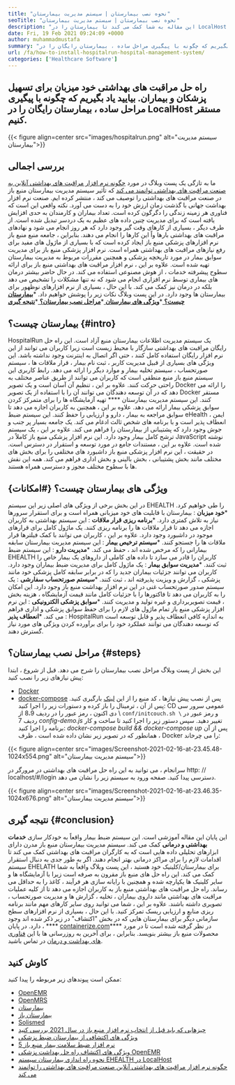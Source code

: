 ```yaml
---
title: "نحوه نصب بیمارستان | سیستم مدیریت بیمارستان" 
seoTitle: "نحوه نصب بیمارستان | سیستم مدیریت بیمارستان" 
description: "این مقاله به شما کمک می کند تا بیمارستان را در LocalHost نصب کنید. فرآیندهای پزشکی را با استفاده از سیستم مدیریت بیمارستان با منبع آزاد ، منبع باز و آزاد ، خودکار کنید." 
date: Fri, 19 Feb 2021 09:24:09 +0000
author: muhammadmustafa
summary: "راه حل مراقبت های بهداشتی خود میزبان برای تسهیل پزشکان و بیماران. بیایید یاد بگیریم که چگونه با پیگیری مراحل ساده ، بیمارستان رایگان را در LocalHost مستقر کنیم." 
url: /fa/how-to-install-hospitalrun-hospital-management-system/
categories: ['Healthcare Software']
---
```


## راه حل مراقبت های بهداشتی خود میزبان برای تسهیل پزشکان و بیماران. بیایید یاد بگیریم که چگونه با پیگیری مراحل ساده ، بیمارستان رایگان را در LocalHost مستقر کنیم.

{{< figure align=center src="images/hospitalrun.png" alt="سیستم مدیریت بیمارستان">}}


## بررسی اجمالی
ما به تازگی یک پست وبلاگ در مورد [چگونه نرم افزار مراقبت های بهداشتی آنلاین به صنعت مراقبت های بهداشتی توانمند می کند][1] که تأثیر سیستم مدیریت بیمارستان منبع باز در صنعت مراقبت های بهداشتی را توصیف می کند ، منتشر کرده ایم. صنعت نرم افزار بهداشت جهانی با گذشت زمان ارزش خود را به دست می آورد. نکته واقعی این است که فناوری هر زمینه زندگی را دگرگون کرده است. تعداد بیماران و کارمندان به حدی افزایش یافته است که برای مدیریت چنین داده های عظیم به یک دردسر تبدیل شده است. از طرف دیگر ، بسیاری از کارهای وقت گیر وجود دارد که هر روز انجام می شود و نهادهای مراقبت های بهداشتی بارها واً این کارها را انجام می دهند. بنابراین ، جامعه منبع منبع باز نرم افزارهای پزشکی منبع باز ایجاد کرده است که با بسیاری از ماژول های مفید برای رفع نیازهای مراقبت های بهداشتی همراه است.
نرم افزار پزشکی منبع باز برای مدیریت سوابق بیمار در مورد تاریخچه پزشکی و همچنین مقررات مربوط به مدیریت بیمارستان تهیه شده است. علاوه بر این ، نرم افزار مراقبت های بهداشتی منبع باز برای ارائه سطوح پیشرفته خدمات ، از هوش مصنوعی استفاده می کند. در حال حاضر بیشتر درمان های بیماری توسط نرم افزاری انجام می شود که نه تنها مشکلات را تشخیص می دهد بلکه در درمان نیز کمک می کند. با این حال ، بسیاری از نرم افزارهای نوظهور برای بیمارستان ها وجود دارد. در این پست وبلاگ نکات زیر را پوشش خواهیم داد.
  *[**بیمارستان چیست؟** ][2]
  *[**ویژگی های بیمارستان** ][3]
  *[**مراحل نصب بیمارستان؟** ][4]
  *[**نتیجه گیری** ][5]

## بیمارستان چیست؟   {#intro}
HospitalRun یک سیستم مدیریت اطلاعات بیمارستان منبع آزاد است. این راه حل رایگان مراقبت های بهداشتی سازگار با محیط زیست است زیرا کاربران می توانند از این نرم افزار رایگان استفاده کامل کنند ، حتی اگر اتصال به اینترنت وجود نداشته باشد. این ویژگی های بسیاری از قبیل مدیریت کاربر ، ثبت نام بیمار ، قرار ملاقات ها ، سیستم صورتحساب ، سیستم تخلیه بیمار و موارد دیگر را ارائه می دهد. رابط کاربری این سیستم منبع باز منبع منطقی است که کاربران می توانند از طریق عناصر مختلف به راحتی حرکت کنند. علاوه بر این ، تنظیم آن آسان است و یک تصویر Docker را ارائه می دهد که در آن توسعه دهندگان می توانند آن را با استفاده از یک تصویر Docker مستقر کنند.
این سیستم مدیریت بیمارستان  ****  تهیه آزمایشگاه ها را برای متمرکز کردن سوابق پزشکی بیمار ارائه می دهد. علاوه بر این ، همچنین به کاربران اجازه می دهد تا سوابق مراجعه به بیمار ، دارو و ارزیابی را حفظ کنند. این سیستم ضبط eHealth ایمن ، انعطاف پذیر است و با برنامه های شخص ثالث ادغام می کند. یک جامعه بسیار پر جنب و جوش وجود دارد که پشتیبانی از بیمارستان را فراهم می کند. علاوه بر این ، یک سیستم ترشح کامل بیمار وجود دارد. این نرم افزار پزشکی منبع باز کاملاً در JavaScript نوشته شده است. علاوه بر این ، مستندات جامع در مورد توسعه و استقرار در دسترس است. در حقیقت ، این نرم افزار پزشکی منبع باز داشبورد های مختلفی را برای بخش های مختلف مانند بخش پشتیبانی ، بخش بالینی و بخش اداری فراهم می کند. همه این نقش ها با سطوح مختلف مجوز و دسترسی همراه هستند.

## ویژگی های بیمارستان چیست؟   {#امکانات}
در این بخش برخی از ویژگی های اصلی زیر این سیستم EHEALTH را طی خواهیم کرد.
  ***خود میزبان** : بیمارستان با قابلیت های خود میزبانی همراه است و برای استقرار سرورها نیاز به تلاش کمتری دارد.
  ***برنامه ریزی قرار ملاقات** : این سیستم بهداشتی به کاربران اجازه می دهد تا قرار ملاقات ها را برنامه ریزی کنند. یک ماژول کامل برای قرارهای موجود در داشبورد وجود دارد. علاوه بر این ، کاربران می توانند با کمک فیلترها قرار ملاقات ها را جستجو کنند.
  ***سیستم ترخیص بیمار** : این سیستم مدیریت بیمارستان سابقه بیمارانی را که مرخص شده اند ، حفظ می کند.
  ***مدیریت دارو** : این سیستم ضبط EHEALTH کاربران را قادر می سازد تا داده های کاملی از داروهای یک بیمار خاص را ثبت کنند.
  ***مدیریت سوابق بیمار** : یک ماژول کامل برای مدیریت ضبط بیماران وجود دارد. کاربران می توانند جزئیات بیماران جدید را که در برابر سابقه کامل پزشکی خود مانند پزشکی ، گزارش و ویزیت پذیرفته اند ، ثبت کنند.
  ***سیستم صورتحساب سفارشی** : یک سیستم صدور صورتحساب غنی در این نرم افزار بهداشت منبع باز وجود دارد. این امکان را به کاربران می دهد تا فاکتورها را با جزئیات کامل مانند قیمت آزمایشگاه ، هزینه بخش ، قیمت تصویربرداری و غیره تولید و مدیریت کنند.
  ***سوابق پزشکی الکترونیکی** : این نرم افزار پزشکی منبع باز تمام ماژول های لازم را برای حفظ سوابق پزشکی و اداری فراهم می کند.
  ***انعطاف پذیر** : HospitalRun به اندازه کافی انعطاف پذیر و قابل توسعه است که توسعه دهندگان می توانند عملکرد خود را برای برآورده کردن ویژگی های مورد نیاز گسترش دهند.

## مراحل نصب بیمارستان؟   {#steps}
این بخش از پست وبلاگ مراحل نصب بیمارستان را شرح می دهد.
قبل از شروع ، ابتدا پیش نیازهای زیر را نصب کنید:
  * [Docker][6]
  * [docker-compose][7]
پس از نصب پیش نیازها ، کد منبع را از این [لینک][8] بارگیری کنید.
پس از آن ، ترمینال را باز کرده و دستورات زیر را اجرا کنید:
CD عمومی
سرور سی دی
اکنون ، رمز عبور را در ردیف 8،9 از \ `conf/initcouch.sh \` و رمز عبور در ردیف 7 _config-demo.js_ تغییر دهید.
سپس دستور زیر را اجرا کنید تا ساخت و کار برنامه را اجرا کنید:
_docker-compose build && docker-compose up_
پس از آن ، همانطور که در تصویر زیر نشان داده شده است ، ظرف Docker را می چرخاند:

{{< figure align=center src="images/Screenshot-2021-02-16-at-23.45.48-1024x554.png" alt="سیستم مدیریت بیمارستان">}}

سرانجام ، می توانید به این راه حل مراقبت های بهداشتی در مرورگر در http: // localhost/#/login دسترسی پیدا کنید. صفحه ورود به سیستم زیر را نشان می دهد.

{{< figure align=center src="images/Screenshot-2021-02-16-at-23.46.35-1024x676.png" alt="سیستم مدیریت بیمارستان">}}


## نتیجه گیری   {#conclusion}
این پایان این مقاله آموزشی است. این سیستم ضبط بیمار واقعاً به خودکار سازی **خدمات بهداشتی و درمانی**  کمک می کند. سیستم مدیریت بیمارستان منبع باز مدرن دارای ابزارهای تحلیلی داده هایی است که به کارگران مراقبت های بهداشتی کمک می کند تا اقدامات لازم را برای مراکز درمانی بهتر انجام دهند. اگر به طور جدی به دنبال استقرار سیستم EHELATH برای بیمارستان/کلینیک خود هستید ، این پست وبلاگ واقعاً به شما کمک می کند. این راه حل های منبع باز مقرون به صرفه است زیرا با آزمایشگاه ها و سایر کلینیک ها یکپارچه شده و همچنین با رایانه سازی هر فرآیند ، کاغذ را به حداقل می رساند. راه حل مراقبت های بهداشتی منبع باز به کاربران اجازه می دهد تا از کلیه عملیات مراقبت های بهداشتی مانند داروی بیماران ، تخلیه ، گزارش ها و مدیریت صورتحساب ، تصویری داشته باشند. علاوه بر این ، شما می توانید روی سایر کارهای مهم مانند برنامه ریزی منابع و ارزیابی ریسک تمرکز کنید. با این حال ، بسیاری از نرم افزارهای سطح سازمانی دیگر برای بیمارستان هایی که در بخش "اکتشاف" در زیر ذکر شده اند وجود دارد.
در پایان ،  **** [containerize.com][9]**** در نظر گرفته شده است تا در مورد محصولات منبع باز بیشتر بنویسد. بنابراین ، برای آخرین به روزرسانی ها با این [فناوری های بهداشت و درمان][10] در تماس باشید.

## کاوش کنید
ممکن است پیوندهای زیر مربوطه را پیدا کنید:
  * [OpenEMR][11]
  * [OpenMRS][12]
  * [بیمارستان][13]
  * [بیمارستان باز][14]
  * [Solismed][15]
  * [چیزهایی که باید قبل از انتخاب نرم افزار منبع باز در سال 2021 بررسی کنید][16]
  * [ویژگی های اکتشافی از بیمارستان ضبط پزشکی][17]
  * [5 نرم افزار ضبط سلامت بیمار منبع باز][18]
  * [ویژگی های اکتشاف راه حل بهداشت پزشکی OpenEMR][19]
  * [نحوه راه اندازی بیمارستان سیستم EHEALTH در LocalHost][20]
  * [چگونه نرم افزار مراقبت های بهداشتی آنلاین صنعت مراقبت های بهداشتی را توانمند می کند][1]

  
[1]: https://blog.containerize.com/2021/02/12/how-online-healthcare-software-empowers-healthcare-industry/
[2]: #intro
[3]: #features
[4]: #steps
[5]: #Conclusion
[6]: https://us13.mailchimp.com/mctx/clicks?url=https%3A%2F%2Fdocs.docker.com%2Finstall%2F&h=b220f083ceda72a13e4e77091860b9761ee26229422b3c2590128582d7227f81&v=1&xid=b329e96801&uid=57968001&pool=contact_facing&subject=HospitalRun+1.0+Beta%3A+deploy+instruction
[7]: https://us13.mailchimp.com/mctx/clicks?url=https%3A%2F%2Fdocs.docker.com%2Fcompose%2Finstall%2F&h=58cfa40eb1b8827698a31cbe9ac3661def22ae2b5c28eb832c19da2e3b5a5b0d&v=1&xid=b329e96801&uid=57968001&pool=contact_facing&subject=HospitalRun+1.0+Beta%3A+deploy+instruction
[8]: https://us13.mailchimp.com/mctx/clicks?url=https%3A%2F%2Fhospitalrun.fra1.cdn.digitaloceanspaces.com%2Fdeployments%2Fhr-1.0.0-beta-generic.zip&h=3e79da04f5c6cd968d616537e74f30eef38c16590dc0cbc1945ec8ad214de9c0&v=1&xid=b329e96801&uid=57968001&pool=contact_facing&subject=HospitalRun+1.0+Beta%3A+deploy+instruction
[9]: https://www.containerize.com/
[10]: https://products.containerize.com/health-care-technologies
[11]: https://products.containerize.com/health-care-technologies/openemr
[12]: https://products.containerize.com/health-care-technologies/openmrs
[13]: https://products.containerize.com/healthcare-technologies/hospitalrun
[14]: https://products.containerize.com/healthcare-technologies/open-hospital
[15]: https://products.containerize.com/healthcare-technologies/solismed
[16]: https://blog.containerize.com/cmdb-software/things-to-review-before-opting-open-source-software-in-2021/
[17]: https://blog.containerize.com/healthcare-software/features-exploration-of-medical-record-manager-hospitalrun/
[18]: https://blog.containerize.com/2021/03/05/top-5-open-source-patient-record-management-software/
[19]: https://blog.containerize.com/healthcare-software/open-source-medical-software-openemr-features/
[20]: https://blog.containerize.com/healthcare-software/fa/how-to-install-hospitalrun-hospital-management-system/
